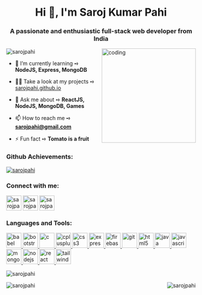 <h1 align="center">Hi 👋, I'm Saroj Kumar Pahi</h1>
<h3 align="center">A passionate and enthusiastic full-stack web developer from India</h3>
<img align="right" alt="coding" widht="250" height="250" src="https://user-images.githubusercontent.com/107534043/195840428-4f5172f2-0021-4093-99e7-5015b64b6375.gif">
<p align="left"> <img src="https://komarev.com/ghpvc/?username=sarojpahi&label=Profile%20views&color=0e75b6&style=flat" alt="sarojpahi" /> </p>

- 🌱 I’m currently learning ➺ **NodeJS, Express, MongoDB**

- 👨‍💻 Take a look at my projects ➺ [sarojpahi.github.io](https://sarojpahi.github.io/)

- 💬 Ask me about ➺ **ReactJS, NodeJS, MongoDB, Games**

- 📫 How to reach me ➺ **sarojpahi@gmail.com**
  
- ⚡ Fun fact ➺ **Tomato is a fruit**


<h3 align="left">Github Achievements:</h3>
<p align="left">
        <a href="https://github.com/ryo-ma/github-profile-trophy"
          ><img
            src="https://github-profile-trophy.vercel.app/?username=sarojpahi"
            alt="sarojpahi"
        /></a>
      </p>
      <h3 align="left">Connect with me:</h3>
      <p align="left">
        <a href="https://codesandbox.com/sarojpahi" target="blank"
          ><img
            align="center"
            src="https://user-images.githubusercontent.com/107534043/195842746-1a1f6d5e-8f96-4661-bef3-e5c9c1b01d5b.png"
            alt="sarojpahi"
            height="40"
            width="40"
            style="object-fit: contain"
        /></a>
        <a href="https://www.hackerrank.com/sarojpahi" target="blank"
          ><img
            align="center"
            src="https://user-images.githubusercontent.com/107534043/195843398-8c622fca-2688-44e8-ab04-29983185996f.svg"
            alt="sarojpahi"
            height="40"
            width="40"
            style="object-fit: contain"
        /></a>
        <a href="https://www.leetcode.com/sarojpahi" target="blank"
          ><img
            align="center"
            src="https://user-images.githubusercontent.com/107534043/195843257-d0995ae4-4bac-4cf5-b432-5971a4a3562f.png"
            alt="sarojpahi"
            height="40"
            width="40"
            style="object-fit: contain"
        /></a>
      </p>
      <h3 align="left">Languages and Tools:</h3>
      <p align="left">
        <a href="https://babeljs.io/" target="_blank" rel="noreferrer">
          <img
            src="https://user-images.githubusercontent.com/107534043/195840442-098f80c1-e665-4e5b-b554-1d887322ad06.svg"
            alt="babel"
            width="40"
            height="40"
            style="object-fit: contain"
          />
        </a>
        <a href="https://getbootstrap.com" target="_blank" rel="noreferrer">
          <img
            src="https://user-images.githubusercontent.com/107534043/195841348-5ae7d322-f301-4eb9-808b-1ed9405b5e65.png"
            alt="bootstrap"
            width="40"
            height="40"
            style="object-fit: contain"
          />
        </a>
        <a
          href="https://www.cprogramming.com/"
          target="_blank"
          rel="noreferrer"
        >
          <img
            src="https://user-images.githubusercontent.com/107534043/195841350-2901098c-8f98-46c7-86ed-49d4ed159981.svg"
            alt="c"
            width="40"
            height="40"
            style="object-fit: contain"
          />
        </a>
        <a
          href="https://www.w3schools.com/cpp/"
          target="_blank"
          rel="noreferrer"
          style="object-fit: contain"
        >
          <img
            src="https://user-images.githubusercontent.com/107534043/195841353-92e35ea4-8511-4cb8-a6b5-5d508e15bedf.svg"
            alt="cplusplus"
            width="40"
            height="40"
            style="object-fit: contain"
          />
        </a>
        <a
          href="https://www.w3schools.com/css/"
          target="_blank"
          rel="noreferrer"
          style="object-fit: contain"
        >
          <img
            src="https://user-images.githubusercontent.com/107534043/195841356-0cf1202e-d33b-47d9-ae31-afb7923ce2de.svg"
            alt="css3"
            width="40"
            height="40"
            style="object-fit: contain"
          />
        </a>
        <a href="https://expressjs.com" target="_blank" rel="noreferrer">
          <img
            src="https://user-images.githubusercontent.com/107534043/195841358-5e49c6aa-099a-447c-a65c-4866214e9ec3.svg"
            alt="express"
            width="40"
            height="40"
            style="object-fit: contain"
          />
        </a>
        <a href="https://firebase.google.com/" target="_blank" rel="noreferrer">
          <img
            src="https://user-images.githubusercontent.com/107534043/195841360-87ce0f53-20c7-4a5c-a511-c3a7b1c17b5b.svg"
            alt="firebase"
            width="40"
            height="40"
            style="object-fit: contain; text-decoration: none"
          />
        </a>
        <a href="https://git-scm.com/" target="_blank" rel="noreferrer">
          <img
            src="https://user-images.githubusercontent.com/107534043/195841362-9b9cabb7-b9dc-47f0-a77d-72667c3a986c.svg"
            alt="git"
            width="40"
            height="40"
            style="object-fit: contain"
          />
        </a>
        <a href="https://www.w3.org/html/" target="_blank" rel="noreferrer">
          <img
            src="https://user-images.githubusercontent.com/107534043/195841366-b151f2a8-1939-4155-a717-21bc69a53777.svg"
            alt="html5"
            width="40"
            height="40"
            style="object-fit: contain"
          />
        </a>
        <a href="https://www.java.com" target="_blank" rel="noreferrer">
          <img
            src="https://user-images.githubusercontent.com/107534043/195841367-408dab0b-7089-4840-911b-bf17b7620fee.svg"
            alt="java"
            width="40"
            height="40"
            style="object-fit: contain"
          />
        </a>
        <a
          href="https://developer.mozilla.org/en-US/docs/Web/JavaScript"
          target="_blank"
          rel="noreferrer"
          style="object-fit: contain"
        >
          <img
            src="https://user-images.githubusercontent.com/107534043/195841370-65acbf59-5b9e-4769-8812-019cc2b7e8e5.svg"
            alt="javascript"
            width="40"
            height="40"
            style="object-fit: contain"
          />
        </a>
        <a href="https://www.mongodb.com/" target="_blank" rel="noreferrer">
          <img
            src="https://user-images.githubusercontent.com/107534043/195841375-8ac43995-45f3-4b54-96d2-66ab893588ff.svg"
            alt="mongodb"
            width="40"
            height="40"
            style="object-fit: contain"
          />
        </a>
        <a href="https://nodejs.org" target="_blank" rel="noreferrer">
          <img
            src="https://user-images.githubusercontent.com/107534043/195841379-6cecec6b-bf95-4b9a-9aa3-a407f37db382.svg"
            alt="nodejs"
            width="40"
            height="40"
            style="object-fit: contain"
          />
        </a>
        <a href="https://reactjs.org/" target="_blank" rel="noreferrer">
          <img
            src="https://user-images.githubusercontent.com/107534043/195841383-4c95f0a0-28ef-4cbb-a2dd-ebff43fad0f3.svg"
            alt="react"
            width="40"
            height="40"
            style="object-fit: contain"
          />
        </a>
        <a href="https://tailwindcss.com/" target="_blank" rel="noreferrer">
          <img
            src="https://user-images.githubusercontent.com/107534043/195841386-822b49f1-24cb-43fc-a9fb-60e59cae7fa6.svg"
            alt="tailwind"
            width="40"
            height="40"
            style="object-fit: contain"
          />
        </a>
      </p>
      <p><img align="center" src="https://github-readme-stats.vercel.app/api?username=sarojpahi&show_icons=true&locale=en&theme=nord" alt="sarojpahi" /></p>
      <p><img align="left" src="https://github-readme-stats.vercel.app/api/top-langs?username=sarojpahi&show_icons=true&locale=en&theme=nord&layout=compact" alt="sarojpahi" /><img align="right" src="https://github-readme-streak-stats.herokuapp.com/?user=sarojpahi&theme=nord" alt="sarojpahi" /></p>


